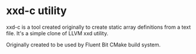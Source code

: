 # xxd-c utility

xxd-c is a tool created originally to create static array definitions from a text file. It's a simple clone of LLVM xxd utility.

Originally created to be used by Fluent Bit CMake build system.

